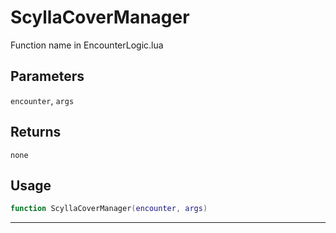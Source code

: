 # ScyllaCoverManager
Function name in EncounterLogic.lua
## Parameters
`encounter`, `args`
## Returns
`none`
## Usage
```lua
function ScyllaCoverManager(encounter, args)
```
---
